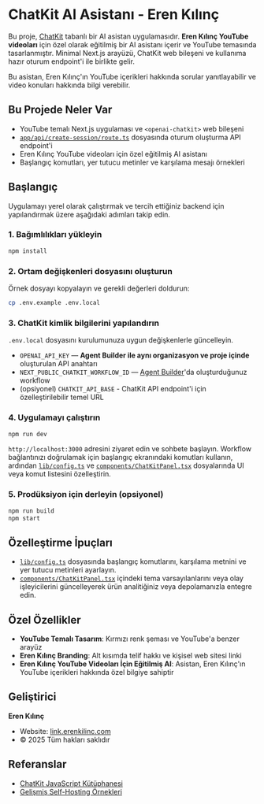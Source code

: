 # ChatKit AI Asistanı - Eren Kılınç

Bu proje, [ChatKit](http://openai.github.io/chatkit-js/) tabanlı bir AI asistan uygulamasıdır. **Eren Kılınç YouTube videoları** için özel olarak eğitilmiş bir AI asistanı içerir ve YouTube temasında tasarlanmıştır. Minimal Next.js arayüzü, ChatKit web bileşeni ve kullanıma hazır oturum endpoint'i ile birlikte gelir.

Bu asistan, Eren Kılınç'ın YouTube içerikleri hakkında sorular yanıtlayabilir ve video konuları hakkında bilgi verebilir.

## Bu Projede Neler Var

- YouTube temalı Next.js uygulaması ve `<openai-chatkit>` web bileşeni
- [`app/api/create-session/route.ts`](app/api/create-session/route.ts) dosyasında oturum oluşturma API endpoint'i
- Eren Kılınç YouTube videoları için özel eğitilmiş AI asistanı
- Başlangıç komutları, yer tutucu metinler ve karşılama mesajı örnekleri

## Başlangıç

Uygulamayı yerel olarak çalıştırmak ve tercih ettiğiniz backend için yapılandırmak üzere aşağıdaki adımları takip edin.

### 1. Bağımlılıkları yükleyin

```bash
npm install
```

### 2. Ortam değişkenleri dosyasını oluşturun

Örnek dosyayı kopyalayın ve gerekli değerleri doldurun:

```bash
cp .env.example .env.local
```

### 3. ChatKit kimlik bilgilerini yapılandırın

`.env.local` dosyasını kurulumunuza uygun değişkenlerle güncelleyin.

- `OPENAI_API_KEY` — **Agent Builder ile aynı organizasyon ve proje içinde** oluşturulan API anahtarı
- `NEXT_PUBLIC_CHATKIT_WORKFLOW_ID` — [Agent Builder](https://platform.openai.com/agent-builder)'da oluşturduğunuz workflow
- (opsiyonel) `CHATKIT_API_BASE` - ChatKit API endpoint'i için özelleştirilebilir temel URL

### 4. Uygulamayı çalıştırın

```bash
npm run dev
```

`http://localhost:3000` adresini ziyaret edin ve sohbete başlayın. Workflow bağlantınızı doğrulamak için başlangıç ekranındaki komutları kullanın, ardından [`lib/config.ts`](lib/config.ts) ve [`components/ChatKitPanel.tsx`](components/ChatKitPanel.tsx) dosyalarında UI veya komut listesini özelleştirin.

### 5. Prodüksiyon için derleyin (opsiyonel)

```bash
npm run build
npm start
```

## Özelleştirme İpuçları

- [`lib/config.ts`](lib/config.ts) dosyasında başlangıç komutlarını, karşılama metnini ve yer tutucu metinleri ayarlayın.
- [`components/ChatKitPanel.tsx`](components/ChatKitPanel.tsx) içindeki tema varsayılanlarını veya olay işleyicilerini güncelleyerek ürün analitiğiniz veya depolamanızla entegre edin.

## Özel Özellikler

- **YouTube Temalı Tasarım**: Kırmızı renk şeması ve YouTube'a benzer arayüz
- **Eren Kılınç Branding**: Alt kısımda telif hakkı ve kişisel web sitesi linki
- **Eren Kılınç YouTube Videoları İçin Eğitilmiş AI**: Asistan, Eren Kılınç'ın YouTube içerikleri hakkında özel bilgiye sahiptir

## Geliştirici

**Eren Kılınç**  
- Website: [link.erenkilinc.com](https://link.erenkilinc.com)
- © 2025 Tüm hakları saklıdır

## Referanslar

- [ChatKit JavaScript Kütüphanesi](http://openai.github.io/chatkit-js/)
- [Gelişmiş Self-Hosting Örnekleri](https://github.com/openai/openai-chatkit-advanced-samples)
